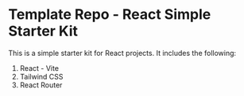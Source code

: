 # Template Repo - React Simple Starter Kit
This is a simple starter kit for React projects. It includes the following:
1. React - Vite
2. Tailwind CSS
3. React Router